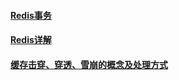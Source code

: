 
#### [Redis事务](./数据库\Redis/Redis事务.md)
#### [Redis详解](./数据库\Redis/Redis详解.md)
#### [缓存击穿、穿透、雪崩的概念及处理方式](./数据库\Redis/缓存击穿、穿透、雪崩的概念及处理方式.md)